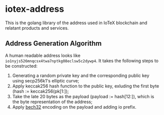 # iotex-address

This is the golang library of the address used in IoTeX blockchain and relatant products and services.

## Address Generation Algorithm

A human readable address looks like `io1nyjs526mnqcsx4twa7nptkg08eclsw5c2dywp4`. It takes the following steps to be constructed:

1. Generating a random private key and the corresponding public key using secp256k1's elliptic curve;
2. Apply keccak256 hash function to the public key, exluding the first byte (hash := keccak256(pk[1:]);
3. Take the late 20 bytes as the payload (payload := hash[12:]), which is the byte representation of the address;
4. Apply [bech32](https://github.com/bitcoin/bips/blob/master/bip-0173.mediawiki) encoding on the payload and adding io prefix.

